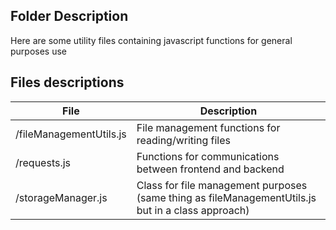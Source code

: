 ## Folder Description
Here are some utility files containing javascript functions for general purposes use


## Files descriptions 

| File        | Description                                                                        |
| ------------- | ---------------------------------------------------------------------------------- |
| /fileManagementUtils.js          | File management functions for reading/writing files|
| /requests.js          | Functions for communications between frontend and backend  |
| /storageManager.js          | Class for file management purposes (same thing as fileManagementUtils.js but in a class approach)  |

